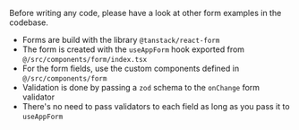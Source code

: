 Before writing any code, please have a look at other form examples in the codebase.

- Forms are build with the library `@tanstack/react-form`
- The form is created with the `useAppForm` hook exported from `@/src/components/form/index.tsx`
- For the form fields, use the custom components defined in `@/src/components/form`
- Validation is done by passing a `zod` schema to the `onChange` form validator
- There's no need to pass validators to each field as long as you pass it to `useAppForm`
